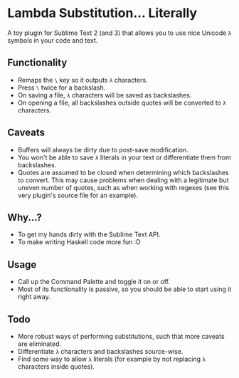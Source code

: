 Lambda Substitution... Literally
================================

A toy plugin for Sublime Text 2 (and 3) that allows you to use nice Unicode `λ` symbols in your code and text.

Functionality
-------------
- Remaps the `\` key so it outputs `λ` characters.
- Press `\` twice for a backslash.
- On saving a file, `λ` characters will be saved as backslashes.
- On opening a file, all backslashes outside quotes will be converted to `λ` characters.

Caveats
-------
- Buffers will always be dirty due to post-save modification.
- You won't be able to save `λ` literals in your text or differentiate them from backslashes.
- Quotes are assumed to be closed when determining which backslashes to convert. This may cause problems when dealing with a legitimate but uneven number of quotes, such as when working with regexes (see this very plugin's source file for an example).

Why...?
-------
- To get my hands dirty with the Sublime Text API.
- To make writing Haskell code more fun :D

Usage
-----
- Call up the Command Palette and toggle it on or off.
- Most of its functionality is passive, so you should be able to start using it right away.

Todo
----
- More robust ways of performing substitutions, such that more caveats are eliminated.
- Differentiate `λ` characters and backslashes source-wise.
- Find some way to allow `λ` literals (for example by not replacing `λ` characters inside quotes).